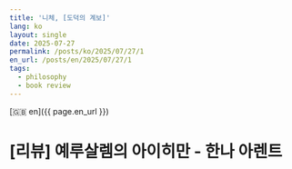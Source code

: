 ```yaml
---
title: '니체, [도덕의 계보]'
lang: ko
layout: single
date: 2025-07-27
permalink: /posts/ko/2025/07/27/1
en_url: /posts/en/2025/07/27/1
tags:
  - philosophy
  - book review
---
```

[🇬🇧 en]({{ page.en_url }})

# [리뷰] 예루살렘의 아이히만 - 한나 아렌트
